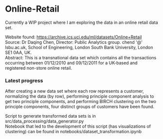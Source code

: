 # Online-Retail

Currently a WIP project where I am exploring the data in an online retail data set.  

Website found: https://archive.ics.uci.edu/ml/datasets/Online+Retail  
Source: Dr Daqing Chen, Director: Public Analytics group. chend '@' lsbu.ac.uk, School of Engineering, London South Bank University, London SE1 0AA, UK.  
Abstract: This is a transnational data set which contains all the transactions occurring between 01/12/2010 and 09/12/2011 for a UK-based and registered non-store online retail.  

### Latest progress  

After creating a new data set where each row represents a customer, normalizing the data (by row), performing principle component analysis to get two principle components, and performing BIRCH clustering on the two principle components, four distinct groups of customers have been found.  

Script to generate transformed data sets is in src/data_processing/data_generator.py  
Notebook that led to the development of this script (has visualizations of clustering) can be found in notebooks/dataset_transformation.ipynb  
